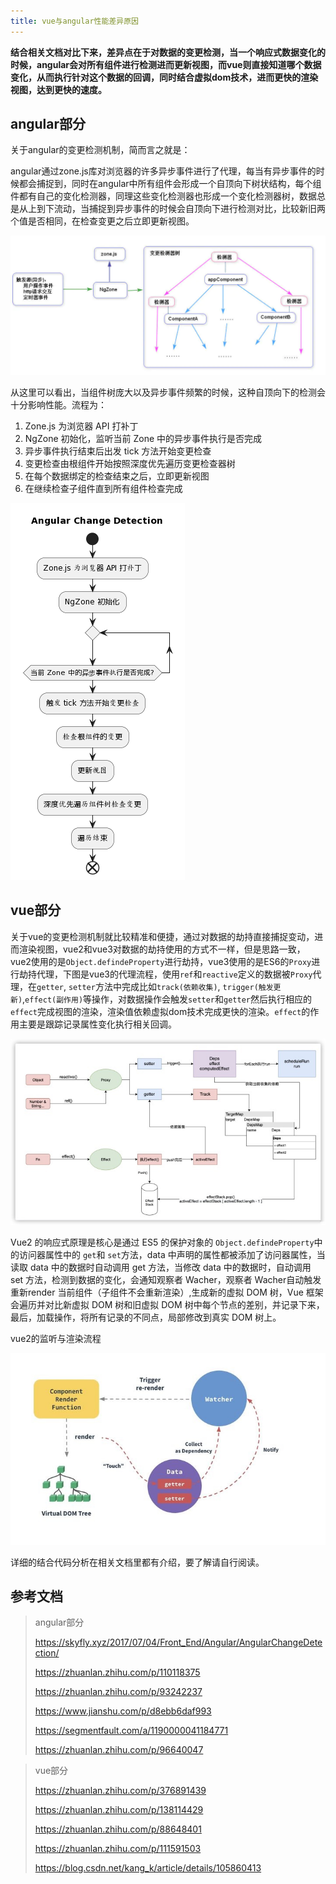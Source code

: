 ```yaml
---
title: vue与angular性能差异原因
---
```


**结合相关文档对比下来，差异点在于对数据的变更检测，当一个响应式数据变化的时候，angular会对所有组件进行检测进而更新视图，而vue则直接知道哪个数据变化，从而执行针对这个数据的回调，同时结合虚拟dom技术，进而更快的渲染视图，达到更快的速度。**

## angular部分

关于angular的变更检测机制，简而言之就是：

angular通过zone.js库对浏览器的许多异步事件进行了代理，每当有异步事件的时候都会捕捉到，同时在angular中所有组件会形成一个自顶向下树状结构，每个组件都有自己的变化检测器，同理这些变化检测器也形成一个变化检测器树，数据总是从上到下流动，当捕捉到异步事件的时候会自顶向下进行检测对比，比较新旧两个值是否相同，在检查变更之后立即更新视图。

![angular组件树](angular组件树.png)

从这里可以看出，当组件树庞大以及异步事件频繁的时候，这种自顶向下的检测会十分影响性能。流程为：

1. Zone.js 为浏览器 API 打补丁
2. NgZone 初始化，监听当前 Zone 中的异步事件执行是否完成
3. 异步事件执行结束后出发 tick 方法开始变更检查
4. 变更检查由根组件开始按照深度优先遍历变更检查器树
5. 在每个数据绑定的检查结束之后，立即更新视图
6. 在继续检查子组件直到所有组件检查完成

![](angular变更检测流程.png)



## vue部分

关于vue的变更检测机制就比较精准和便捷，通过对数据的劫持直接捕捉变动，进而渲染视图，vue2和vue3对数据的劫持使用的方式不一样，但是思路一致，vue2使用的是```Object.defindeProperty```进行劫持，vue3使用的是ES6的```Proxy```进行劫持代理，下图是vue3的代理流程，使用```ref```和```reactive```定义的数据被`Proxy`代理，在`getter`, `setter`方法中完成比如`track(依赖收集)`, `trigger(触发更新)`,`effect(副作用)`等操作，对数据操作会触发```setter```和```getter```然后执行相应的`effect`完成视图的渲染，渲染值依赖虚拟dom技术完成更快的渲染。```effect```的作用主要是跟踪记录属性变化执行相关回调。

![vue3相应原理](vue3相应原理.jpg)



Vue2 的响应式原理是核心是通过 ES5 的保护对象的 `Object.defindeProperty`中的访问器属性中的 `get`和 `set`方法，data 中声明的属性都被添加了访问器属性，当读取 data 中的数据时自动调用 get 方法，当修改 data 中的数据时，自动调用 set 方法，检测到数据的变化，会通知观察者 Wacher，观察者 Wacher自动触发重新render 当前组件（子组件不会重新渲染）,生成新的虚拟 DOM 树，Vue 框架会遍历并对比新虚拟 DOM 树和旧虚拟 DOM 树中每个节点的差别，并记录下来，最后，加载操作，将所有记录的不同点，局部修改到真实 DOM 树上。

vue2的监听与渲染流程

![vue2原理](vue2原理.jpg)

详细的结合代码分析在相关文档里都有介绍，要了解请自行阅读。

## 参考文档

> angular部分
>
> https://skyfly.xyz/2017/07/04/Front_End/Angular/AngularChangeDetection/
>
> https://zhuanlan.zhihu.com/p/110118375
>
> https://zhuanlan.zhihu.com/p/93242237
>
> https://www.jianshu.com/p/d8ebb6daf993
>
> https://segmentfault.com/a/1190000041184771
>
> https://zhuanlan.zhihu.com/p/96640047

> vue部分
>
> https://zhuanlan.zhihu.com/p/376891439
>
> https://zhuanlan.zhihu.com/p/138114429
>
> https://zhuanlan.zhihu.com/p/88648401
>
> https://zhuanlan.zhihu.com/p/111591503
>
> https://blog.csdn.net/kang_k/article/details/105860413